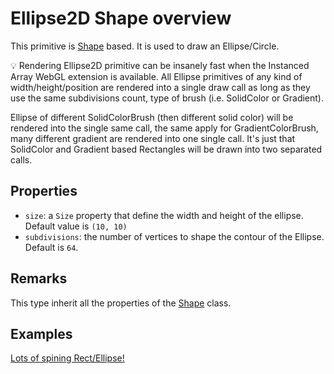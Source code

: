 # Ellipse2D Shape overview

This primitive is [Shape](http://doc.babylonjs.com/overviews/Canvas2D_Shape2D) based. It is used to draw an Ellipse/Circle.

:bulb: Rendering Ellipse2D primitive can be insanely fast when the Instanced Array WebGL extension is available. All Ellipse primitives of any kind of width/height/position are rendered into a single draw call as long as they use the same subdivisions count, type of brush (i.e. SolidColor or Gradient). 

Ellipse of different SolidColorBrush (then different solid color) will be rendered into the single same call, the same apply for GradientColorBrush, many different gradient are rendered into one single call. It's just that SolidColor and Gradient based Rectangles will be drawn into two separated calls.

## Properties

 - `size`: a `Size` property that define the width and height of the ellipse. Default value is `(10, 10)`
 - `subdivisions`: the number of vertices to shape the contour of the Ellipse. Default is `64`.

## Remarks

This type inherit all the properties of the [Shape](http://doc.babylonjs.com/overviews/Canvas2D_Shape2D) class.

## Examples

[Lots of spining Rect/Ellipse!](http://babylonjs-playground.com/#OWCCR#6)


